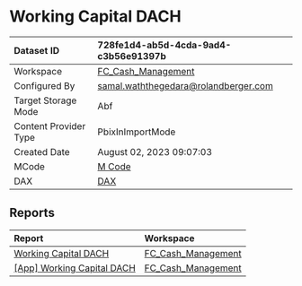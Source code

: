 



# Working Capital DACH

|Dataset ID|728fe1d4-ab5d-4cda-9ad4-c3b56e91397b|
| :--- | :--- |
|Workspace|[FC_Cash_Management](../Workspaces/FC_Cash_Management.md)|
|Configured By|samal.waththegedara@rolandberger.com|
|Target Storage Mode|Abf|
|Content Provider Type|PbixInImportMode|
|Created Date|August 02, 2023 09:07:03|
|MCode|[M Code](./Working-Capital-DACH/mcode.md)|
|DAX|[DAX](./Working-Capital-DACH/dax.md)|

## Reports

|Report|Workspace|
| :--- | :--- |
|[Working Capital DACH](../Reports/Working-Capital-DACH.md)|[FC_Cash_Management](../Workspaces/FC_Cash_Management.md)|
|[[App] Working Capital DACH](../Reports/[App]-Working-Capital-DACH.md)|[FC_Cash_Management](../Workspaces/FC_Cash_Management.md)|
